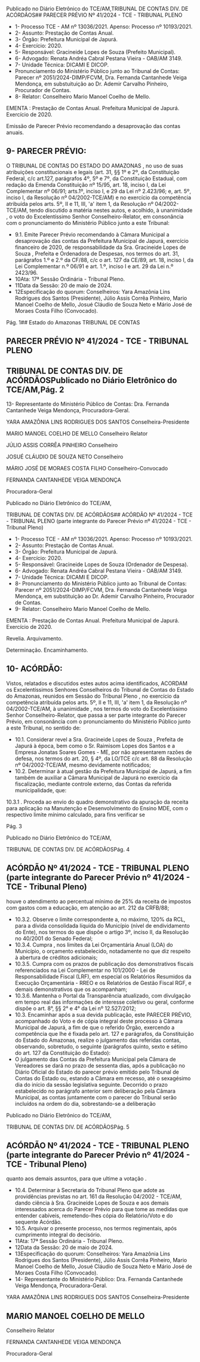 Publicado  no  Diário  Eletrônico do TCE/AM,TRIBUNAL DE CONTAS DIV. DE ACÓRDÃOS## PARECER PRÉVIO Nº 41/2024 - TCE - TRIBUNAL PLENO

- 1- Processo TCE - AM nº 13036/2021. Apenso: Processo nº  10193/2021.
- 2- Assunto: Prestação de Contas Anual.
- 3- Órgão: Prefeitura Municipal de Japurá.
- 4- Exercício: 2020.
- 5- Responsável: Gracineide Lopes de Souza (Prefeito Municipal).
- 6- Advogado: Renata Andréa Cabral Pestana Vieira - OAB/AM 3149.
- 7- Unidade Técnica: DICAMI E DICOP.
- Pronunciamento do Ministério  Público  junto  ao  Tribunal  de  Contas: Parecer  nº 2051/2024-DIMP/FCVM, Dra. Fernanda Cantanhede Veiga Mendonça, em substuituição ao Dr. Ademir Carvalho Pinheiro, Procurador de Contas.
- 8- Relator: Conselheiro Mario Manoel Coelho de Mello.

EMENTA :  Prestação  de  Contas  Anual.    Prefeitura Municipal de Japurá.  Exercício de 2020.

Emissão de Parecer Prévio recomendando a desaprovação das contas anuais.

## 9- PARECER PRÉVIO:

O  TRIBUNAL  DE  CONTAS  DO  ESTADO  DO  AMAZONAS ,  no  uso  de  suas atribuições  constitucionais  e  legais  (art.  31,  §§  1º  e  2º,  da  Constituição  Federal,  c/c art.127,  parágrafos  4º,  5º  e  7º,  da  Constituição  Estadual,  com  redação  da  Emenda Constituição nº 15/95, art. 18, inciso I, da Lei Complementar nº 06/91; arts.1º, inciso I, e 29  da  Lei  nº  2.423/96;  e,  art.  5º,  inciso  I,  da  Resolução  nº  04/2002-TCE/AM)  e  no exercício da competência atribuída pelos arts. 5º, II e 11, III, 'a' item 1, da Resolução nº 04/2002-TCE/AM, tendo discutido a matéria nestes autos, e acolhido, à unanimidade , o voto do Excelentíssimo Senhor Conselheiro-Relator, em consonância com o pronunciamento do Ministério Público junto a este Tribunal:

- 9.1. Emite Parecer Prévio recomendando à Câmara Municipal a desaprovação das contas da Prefeitura Municipal de Japurá, exercício financeiro de 2020, de responsabilidade da Sra. Gracineide Lopes de Souza ,  Prefeita  e  Ordenadora  de  Despesas,  nos  termos  do  art.  31, parágrafos 1.º e 2.º da CF/88, c/c o art. 127 da CE/89, art. 18, inciso I, da Lei Complementar n.º 06/91 e art. 1.º, inciso I e art. 29 da Lei n.º 2423/96.
- 10Ata: 17ª Sessão Ordinária - Tribunal Pleno.
- 11Data da Sessão: 20 de maio de 2024.
- 12Especificação  do  quorum: Conselheiros: Yara  Amazônia  Lins  Rodrigues  dos Santos (Presidente), Júlio Assis Corrêa Pinheiro, Mario Manoel Coelho de Mello, Josué Cláudio de Souza Neto e Mário José de Moraes Costa Filho (Convocado).

Pág. 1## Estado do Amazonas TRIBUNAL DE CONTAS

## PARECER PRÉVIO Nº 41/2024 - TCE - TRIBUNAL PLENO

## TRIBUNAL DE CONTAS DIV. DE ACÓRDÃOSPublicado  no  Diário  Eletrônico do TCE/AM,Pág. 2

13-  Representante do Ministério Público de Contas: Dra. Fernanda Cantanhede Veiga Mendonça, Procuradora-Geral.

YARA AMAZÔNIA LINS RODRIGUES DOS SANTOS Conselheira-Presidente

MARIO MANOEL COELHO DE MELLO Conselheiro Relator

JÚLIO ASSIS CORRÊA PINHEIRO Conselheiro

JOSUÉ CLÁUDIO DE SOUZA NETO Conselheiro

MÁRIO JOSÉ DE MORAES COSTA FILHO Conselheiro-Convocado

FERNANDA CANTANHEDE VEIGA MENDONÇA

Procuradora-Geral

Publicado  no  Diário  Eletrônico do TCE/AM,

TRIBUNAL DE CONTAS DIV. DE ACÓRDÃOS## ACÓRDÃO Nº 41/2024 - TCE - TRIBUNAL PLENO (parte integrante do Parecer Prévio nº 41/2024 - TCE - Tribunal Pleno)

- 1- Processo TCE - AM nº 13036/2021. Apenso: Processo nº  10193/2021.
- 2- Assunto: Prestação de Contas Anual.
- 3- Órgão: Prefeitura Municipal de Japurá.
- 4- Exercício: 2020.
- 5- Responsável: Gracineide Lopes de Souza (Ordenador de Despesa).
- 6- Advogado: Renata Andréa Cabral Pestana Vieira - OAB/AM 3149.
- 7- Unidade Técnica: DICAMI E DICOP.
- 8- Pronunciamento  do  Ministério  Público  junto  ao  Tribunal  de  Contas: Parecer  nº 2051/2024-DIMP/FCVM, Dra. Fernanda Cantanhede Veiga Mendonça, em substituição ao Dr. Ademir Carvalho Pinheiro, Procurador de Contas.
- 9- Relator: Conselheiro Mario Manoel Coelho de Mello.

EMENTA :  Prestação  de  Contas  Anual.    Prefeitura Municipal de Japurá. Exercício de 2020.

Revelia. Arquivamento.

Determinação. Encaminhamento.

## 10-  ACÓRDÃO:

Vistos, relatados e discutidos estes autos acima identificados, ACORDAM os Excelentíssimos Senhores Conselheiros do Tribunal de Contas do Estado do Amazonas, reunidos em Sessão do Tribunal Pleno , no exercício da competência atribuída pelos arts. 5º, II e 11, III, 'a' item 1, da Resolução nº 04/2002-TCE/AM, à unanimidade , nos termos do voto do Excelentíssimo Senhor Conselheiro-Relator, que passa a ser parte integrante do Parecer Prévio, em consonância com o pronunciamento do Ministério Público junto a este Tribunal, no sentido de:

- 10.1. Considerar  revel a Sra. Gracineide  Lopes  de  Souza , Prefeita  de Japurá à época, bem como o Sr. Raimisom Lopes dos Santos e a Empresa  Jonatas  Soares  Gomes  -  ME,  por  não  apresentarem razões de defesa, nos termos do art. 20, § 4º, da LO/TCE c/c art. 88 da Resolução nº 04/2002-TCE/AM, mesmo devidamente notificados;
- 10.2. Determinar à  atual  gestão  da  Prefeitura  Municipal  de  Japurá,  a  fim também de auxiliar  a  Câmara  Municipal  de  Japurá  no  exercício  da fiscalização, mediante  controle externo, das  Contas  da  referida municipalidade, que:

10.3.1 . Proceda ao  envio  do  quadro  demonstrativo  da  apuração  da receita para aplicação na Manutenção e Desenvolvimento do Ensino MDE, com o respectivo limite mínimo calculado, para fins verificar se

Pág. 3

Publicado  no  Diário  Eletrônico do TCE/AM,

TRIBUNAL DE CONTAS DIV. DE ACÓRDÃOSPág. 4

## ACÓRDÃO Nº 41/2024 - TCE - TRIBUNAL PLENO (parte integrante do Parecer Prévio nº 41/2024 - TCE - Tribunal Pleno)

houve  o  atendimento  ao  percentual  mínimo  de  25%  da  receita  de impostos  com  gastos  com  a  educação,  em  atenção  ao  art.  212  da CRFB/88;

- 10.3.2. Observe o  limite  correspondente  a,  no  máximo,  120%  da RCL,  para  a  dívida  consolidada  líquida  do Município  (nível de endividamento do Ente), nos termos do que dispõe o artigo 3º, inciso II, da Resolução no 40/2001 do Senado Federal;
- 10.3.4. Cumpra ,  nos  limites  da  Lei  Orçamentária  Anual  (LOA)  do Município, o orçamento estabelecido, notadamente no que diz respeito à abertura de créditos adicionais;
- 10.3.5. Cumpra com  os  prazos  de  publicação  dos  demonstrativos fiscais  referenciados  na  Lei  Complementar  no  101/2000  -  Lei  de Responsabilidade Fiscal (LRF), em especial os Relatórios Resumidos da Execução Orçamentária - RREO e os Relatórios de Gestão Fiscal RGF, e demais demonstrativos que os acompanham;
- 10.3.6. Mantenha o Portal da Transparência atualizado, com divulgação  em tempo real  das  informações  de  interesse  coletivo  ou geral, conforme dispõe o art. 8°, §§ 2° e 4° da Lei nº 12.527/2012;
- 10.3. Encaminhar após a sua devida publicação, este PARECER PRÉVIO, acompanhado do Voto e de cópia integral deste processo à Câmara Municipal  de  Japurá,  a  fim  de  que  o  referido  Órgão,  exercendo  a competência  que  lhe  é  fixada pelo art. 127  e parágrafos, da Constituição  do  Estado  do  Amazonas,  realize  o  julgamento  das referidas contas, observando,  sobretudo,  o  seguinte  (parágrafos quinto, sexto e sétimo do art. 127 da Constituição do Estado):
- O julgamento das Contas da Prefeitura Municipal pela Câmara de Vereadores se dará no prazo de sessenta dias, após a publicação no Diário Oficial  do  Estado  do  parecer  prévio emitido pelo Tribunal de Contas do Estado ou, estando a Câmara em recesso, até o sexagésimo dia do início da sessão legislativa seguinte.  Decorrido  o  prazo  estabelecido  no parágrafo anterior sem deliberação pela Câmara Municipal, as contas juntamente com o parecer do Tribunal serão incluídos na ordem  do  dia,  sobrestando-se  a  deliberação

Publicado  no  Diário  Eletrônico do TCE/AM,

TRIBUNAL DE CONTAS DIV. DE ACÓRDÃOSPág. 5

## ACÓRDÃO Nº 41/2024 - TCE - TRIBUNAL PLENO (parte integrante do Parecer Prévio nº 41/2024 - TCE - Tribunal Pleno)

quanto aos demais assuntos, para que ultime a votação .

- 10.4. Determinar à Secretaria do Tribunal Pleno que adote as providências previstas no art. 161 da Resolução 04/2002 - TCE/AM, dando ciência  à Sra.  Gracineide  Lopes  de  Souza e  aos  demais interessados acerca do Parecer Prévio para que tome as medidas que entender cabíveis, remetendo-lhes cópia do Relatório/Voto e do sequente Acórdão.
- 10.5. Arquivar o presente processo, nos termos regimentais, após cumprimento integral do decisório.
- 11Ata: 17ª Sessão Ordinária - Tribunal Pleno.
- 12Data da Sessão: 20 de maio de 2024.
- 13Especificação  do  quorum: Conselheiros: Yara  Amazônia  Lins  Rodrigues  dos Santos (Presidente), Júlio Assis Corrêa Pinheiro, Mario Manoel Coelho de Mello, Josué Cláudio de Souza Neto e Mário José de Moraes Costa Filho (Convocado).
- 14-  Representante do Ministério Público: Dra. Fernanda Cantanhede Veiga Mendonça, Procuradora-Geral.

YARA AMAZÔNIA LINS RODRIGUES DOS SANTOS Conselheira-Presidente

## MARIO MANOEL COELHO DE MELLO

Conselheiro Relator

FERNANDA CANTANHEDE VEIGA MENDONÇA

Procuradora-Geral